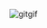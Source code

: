 ![gitgif](https://user-images.githubusercontent.com/76038589/126891679-1b7b73b6-c37b-42f8-8133-99fe2f673622.gif)
